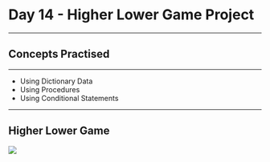 # Day 14 - Higher Lower Game Project
---
## Concepts Practised
---
* Using Dictionary Data
* Using Procedures
* Using Conditional Statements
---
## Higher Lower Game
![](https://user-images.githubusercontent.com/98851253/154571535-6d8ab0e4-7960-4d9d-942d-18284ca5e6e1.gif)